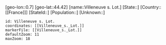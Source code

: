 ﻿---
location: [44.42,0.7]
mapzoom: [7,12] 
mapmarker: city 
type: City
tags:
- geo/City


SpocWebEntityId: 35303
isDeleted: false
confidential: public

---
[geo-lon::0.7]
[geo-lat::44.42]
[name::Villeneuve s. Lot.]
[State::]
[Country::[[France]]]
[StateId::]
[Population::]
[Unknown::]


```leaflet
id: Villeneuve s. Lot.
coordinates: [[Villeneuve_s._Lot.]]
markerFile: [[Villeneuve_s._Lot.]]
defaultZoom: 11 
maxZoom: 18
```
